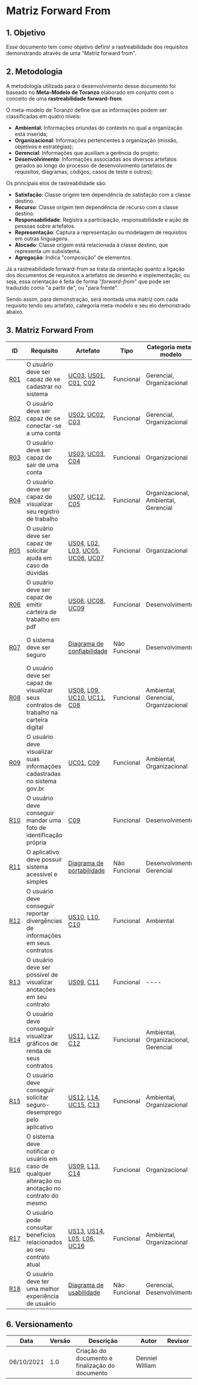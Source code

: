 # Matriz Forward From

## 1. Objetivo

Esse documento tem como objetivo definir a rastreabilidade dos requisitos demonstrando através de uma "Matriz forward from".

## 2. Metodologia

A metodologia utilizada para o desenvolvimento desse documento foi baseado no **Meta-Modelo de Toranzo** elaborado em conjunto com o conceito de uma **rastreabilidade forward-from**.

O meta-modelo de Toranzo define que as informações podem ser classificadas em quatro níveis:

  * **Ambiental**: Informações oriundas do contexto no qual a organização está inserida;
  * **Organizacional**: Informações pertencentes à organização (missão, objetivos e estratégias);
  * **Gerencial**: Informações que auxiliam a gerência do projeto; 
  * **Desenvolvimento**: Informações associadas aos diversos artefatos gerados ao longo do processo de desenvolvimento (artefatos de requisitos, diagramas, códigos, casos de teste e outros);

Os principais elos de rastreabilidade são: 

* **Satisfação**: Classe origem tem dependência de satisfação com a classe destino.
* **Recurso**: Classe origem tem dependência de recurso com a classe destino.
* **Responsabilidade**: Registra a participação, responsabilidade e ação de pessoas sobre artefatos.
* **Representação**: Captura a representação ou modelagem de requisitos em outras linguagens.
* **Alocado**: Classe origem está relacionada à classe destino, que representa um subsistema.
* **Agregação**: Indica "composição" de elementos.

Já a rastreabilidade forward-from se trata da orientação quanto a ligação dos documentos de requisitos a artefatos de desenho e implementação, ou seja, essa orientação é feita de forma "*forward-from*" que pode ser traduzido como "a partir de", ou "para frente".

Sendo assim, para demonstração, será montada uma matriz com cada requisito tendo seu artefato, categoria meta-modelo e seu elo demonstrado abaixo.

## 3. Matriz Forward From

| ID | Requisito | Artefato | Tipo | Categoria meta-modelo | Elo de rastreabilidade |
|----|-----------|----------|------|-----------------------|-----|
| <a href="../../elicitacao/elicitacao/#R01">R01</span> | O usuário deve ser capaz de se cadastrar no sistema | <a href="../../modelagem/casos-de-uso/#UC03">UC03</a>, <a href="../../modelagem/product-backlog/#US01">US01</a>, <a href="../../modelagem/cenarios/#C01">C01</a>, <a href="../../modelagem/cenarios/#C02">C02</a> | Funcional | Gerencial, Organizacional | Recurso, Responsabilidade, Representação |
| <a href="../../elicitacao/elicitacao/#R02">R02</span> | O usuário deve ser capaz de se conectar-se a uma conta | <a href="../../modelagem/product-backlog/#US02">US02</a>, <a href="../../modelagem/casos-de-uso/#UC02">UC02</a>, <a href="../../modelagem/cenarios/#C03">C03</a> | Funcional | Gerencial, Organizacional | Satisfação, Recurso e Representação |  
| <a href="../../elicitacao/elicitacao/#R03">R03</span> | O usuário deve ser capaz de sair de uma conta | <a href="../../modelagem/product-backlog/#US03">US03</a>, <a href="../../modelagem/casos-de-uso/#UC03">UC03</a>, <a href="../../modelagem/cenarios/#C04">C04</a> | Funcional | Organizacional | Recurso |
| <a href="../../elicitacao/elicitacao/#R04">R04</span> | O usuário deve ser capaz de visualizar seu registro de trabalho | <a href="../../modelagem/product-backlog/#US07">US07</a>, <a href="../../modelagem/casos-de-uso/#UC12">UC12</a>, <a href="../../modelagem/cenarios/#C05">C05</a>  | Funcional | Organizacional, Ambiental, Gerencial | Representação, Responsabilidade, Alocado e Agregação |
| <a href="../../elicitacao/elicitacao/#R05">R05</span> | O usuário deve ser capaz de solicitar ajuda em caso de dúvidas | <a href="../../modelagem/product-backlog/#US04">US04</a>, <a href="../../modelagem/lexicos/#L02">L02</a>, <a href="../../modelagem/lexicos/#L03">L03</a>, <a href="../../modelagem/casos-de-uso/#UC05">UC05</a>, <a href="../../modelagem/casos-de-uso/#UC06">UC06</a>, <a href="../../modelagem/casos-de-uso/#UC07">UC07</a>  | Funcional | Organizacional | Satisfação, Recurso |
| <a href="../../elicitacao/elicitacao/#R06">R06</span> | O usuário deve ser capaz de emitir carteira de trabalho em pdf | <a href="../../modelagem/product-backlog/#US06">US06</a>, <a href="../../modelagem/casos-de-uso/#UC08">UC08</a>, <a href="../../modelagem/casos-de-uso/#UC09">UC09</a>  | Funcional | Desenvolvimento | Agregação |
| <a href="../../elicitacao/elicitacao/#R07">R07</span> | O sistema deve ser seguro | <a href="../../modelagem/NFR-Framework/#confiabilidade">Diagrama de confiabilidade</a> | Não Funcional | Desenvolvimento | Satisfação, Responsabilidade, Representação, Recurso |
| <a href="../../elicitacao/elicitacao/#R08">R08</span> | O usuário deve ser capaz de visualizar seus contratos de trabalho na carteira digital | <a href="../../modelagem/product-backlog/#US08">US08</a>, <a href="../../modelagem/lexicos/#L09">L09</a>, <a href="../../modelagem/casos-de-uso/#UC10">UC10</a>, <a href="../../modelagem/casos-de-uso/#UC11">UC11</a>, <a href="../../modelagem/cenarios/#C08">C08</a> | Funcional | Ambiental, Gerencial, Organizacional | Responsabilidade, Representação, Agregação, Alocado |
| <a href="../../elicitacao/elicitacao/#R09">R09</span> | O usuário deve visualizar suas informações cadastradas no sistema gov.br | <a href="../../modelagem/casos-de-uso/#UC01">UC01</a>, <a href="../../modelagem/cenarios/#C09">C09</a> | Funcional | Ambiental, Organizacional | Responsabilidade |
| <a href="../../elicitacao/elicitacao/#R10">R10</span> | O usuário deve conseguir mandar uma foto de identificação própria | <a href="../../modelagem/cenarios/#C09">C09</a> | Funcional | Desenvolvimento | Recurso |
| <a href="../../elicitacao/elicitacao/#R11">R11</span> | O aplicativo deve possuir sistema acessível e simples | <a href="../../modelagem/NFR-Framework/#portabilidade">Diagrama de portabilidade</a> | Não Funcional | Desenvolvimento, Gerencial | Representação, Satisfação |
| <a href="../../elicitacao/elicitacao/#R12">R12</span> | O usuário deve conseguir reportar divergências de informações em seus contratos | <a href="../../modelagem/product-backlog/#US10">US10</a>, <a href="../../modelagem/lexicos/#L10">L10</a>, <a href="../../modelagem/cenarios/#C10">C10</a> | Funcional | Ambiental | Representação |
| <a href="../../elicitacao/elicitacao/#R13">R13</span> | O usuário deve ser possível de visualizar anotações em seu contrato | <a href="../../modelagem/product-backlog/#US09">US09</a>, <a href="../../modelagem/cenarios/#C11">C11</a> | Funcional | ---- | Representação |
| <a href="../../elicitacao/elicitacao/#R14">R14</span> | O usuário deve conseguir visualizar gráficos de renda de seus contratos | <a href="../../modelagem/product-backlog/#US11">US11</a>, <a href="../../modelagem/lexicos/#L12">L12</a>, <a href="../../modelagem/cenarios/#C12">C12</a> | Funcional | Ambiental, Organizacional, Gerencial | Agregação, Alocado, Responsabilidade, Recurso |
| <a href="../../elicitacao/elicitacao/#R15">R15</span> | O usuário deve conseguir solicitar seguro-desemprego pelo aplicativo | <a href="../../modelagem/product-backlog/#US12">US12</a>, <a href="../../modelagem/lexicos/#L14">L14</a>, <a href="../../modelagem/casos-de-uso/#UC15">UC15</a>, <a href="../../modelagem/cenarios/#C13">C13</a> | Funcional | Ambiental, Organizacional | Satisfação |
| <a href="../../elicitacao/elicitacao/#R16">R16</span> | O sistema deve notificar o usuário em caso de qualquer alteração ou anotação no contrato do mesmo | <a href="../../modelagem/product-backlog/#US09">US09</a>, <a href="../../modelagem/lexicos/#L13">L13</a>, <a href="../../modelagem/cenarios/#C14">C14</a> | Funcional | Organizacional | Alocado |
| <a href="../../elicitacao/elicitacao/#R17">R17</span> | O usuário pode consultar benefícios relacionados ao seu contrato atual | <a href="../../modelagem/product-backlog/#US13">US13</a>, <a href="../../modelagem/product-backlog/#US14">US14</a>, <a href="../../modelagem/lexicos/#L05">L05</a>, <a href="../../modelagem/lexicos/#L06">L06</a>, <a href="../../modelagem/casos-de-uso/#UC16">UC16</a> | Funcional | Ambiental, Organizacional | Responsabilidade, Representação, Alocado |
| <a href="../../elicitacao/elicitacao/#R18">R18</span> | O usuário deve ter uma melhor experiência de usuário | <a href="../../modelagem/NFR-Framework/#usabilidade">Diagrama de usabilidade</a> | Não Funcional | Gerencial, Desenvolvimento | Representação, Recurso, Alocado |

## 6. Versionamento

| Data | Versão | Descrição | Autor | Revisor |
| ---- | ------ | --------- | ----- | ------- |
| 06/10/2021 |  1.0   | Criação do documento e finalização do documento | Denniel William | |
